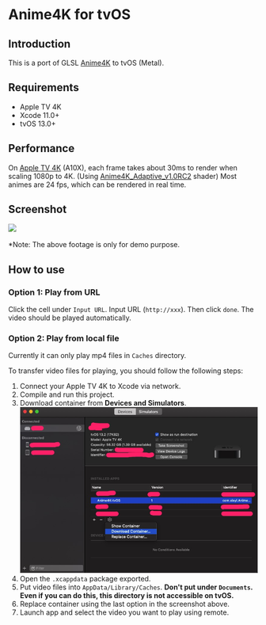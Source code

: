 #  Anime4K for tvOS

## Introduction
This is a port of GLSL [Anime4K](https://github.com/bloc97/Anime4K) to tvOS (Metal).

## Requirements
- Apple TV 4K
- Xcode 11.0+
- tvOS 13.0+

## Performance
On [Apple TV 4K](https://en.wikipedia.org/wiki/Apple_TV#5th_generation_(4K)) (A10X), each frame takes about 30ms to render when scaling 1080p to 4K. (Using [Anime4K_Adaptive_v1.0RC2](https://github.com/bloc97/Anime4K/blob/master/glsl/Anime4K_Adaptive_v1.0RC2.glsl) shader) Most animes are 24 fps, which can be rendered in real time.

## Screenshot
![](assets/app-screenshot.png)

*Note: The above footage is only for demo purpose.

## How to use

### Option 1: Play from URL

Click the cell under `Input URL`. Input URL (`http://xxx`). Then click `done`. The video should be played automatically.

### Option 2: Play from local file

Currently it can only play mp4 files in `Caches` directory.

To transfer video files for playing, you should follow the following steps:

1. Connect your Apple TV 4K to Xcode via network.
2. Compile and run this project.
3. Download container from **Devices and Simulators**.
![Download Container](assets/download-container.jpg)
4. Open the `.xcappdata` package exported.
5. Put video files into `AppData/Library/Caches`.  **Don't put under `Documents`. Even if you can do this, this directory is not accessible on tvOS.**
6. Replace container using the last option in the screenshot above.
7. Launch app and select the video you want to play using remote.

